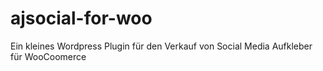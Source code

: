 # ajsocial-for-woo
Ein kleines Wordpress Plugin für den Verkauf von Social Media Aufkleber für WooCoomerce
